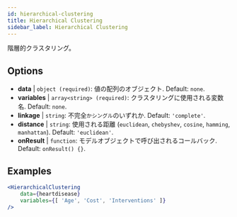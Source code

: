 ```yaml
---
id: hierarchical-clustering
title: Hierarchical Clustering
sidebar_label: Hierarchical Clustering
---
```


階層的クラスタリング。

## Options

* __data__ | `object (required)`: 値の配列のオブジェクト. Default: `none`.
* __variables__ | `array<string> (required)`: クラスタリングに使用される変数名. Default: `none`.
* __linkage__ | `string`: 不完全`かシングル`のいずれか. Default: `'complete'`.
* __distance__ | `string`: 使用される距離 (`euclidean`, `chebyshev`, `cosine`, `hamming`, `manhattan`). Default: `'euclidean'`.
* __onResult__ | `function`: モデルオブジェクトで呼び出されるコールバック. Default: `onResult() {}`.


## Examples

```jsx live
<HierarchicalClustering 
    data={heartdisease} 
    variables={[ 'Age', 'Cost', 'Interventions' ]}
/>
```

